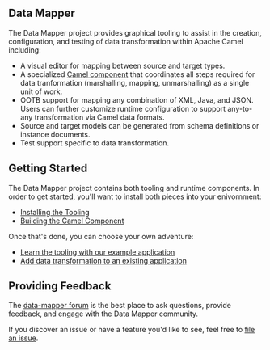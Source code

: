 ## Data Mapper
The Data Mapper project provides graphical tooling to assist in the creation, configuration, and testing of data transformation within Apache Camel including:

- A visual editor for mapping between source and target types.
- A specialized [Camel component](https://github.com/fabric8io/data-mapper/wiki/Transformation-Endpoints) that coordinates all steps required for data tranformation (marshalling, mapping, unmarshalling) as a single unit of work.
- OOTB support for mapping any combination of XML, Java, and JSON.  Users can further customize runtime configuration to support any-to-any transformation via Camel data formats.
- Source and target models can be generated from schema definitions or instance documents.
- Test support specific to data transformation.

## Getting Started
The Data Mapper project contains both tooling and runtime components.  In order to get started, you'll want to install both pieces into your enivornment:
* [Installing the Tooling](https://github.com/fabric8io/data-mapper/wiki/Tooling-Installation)
* [Building the Camel Component](https://github.com/fabric8io/data-mapper/wiki/Building-The-Project)

Once that's done, you can choose your own adventure:
* [Learn the tooling with our example application](https://github.com/fabric8io/data-mapper/wiki/Example-Application-Walkthrough)
* [Add data transformation to an existing application](https://github.com/fabric8io/data-mapper/wiki/Adding-Transformation-to-an-Existing-Application)

## Providing Feedback
The [data-mapper forum](https://groups.google.com/forum/#!forum/data-mapper) is the best place to ask questions, provide feedback, and engage with the Data Mapper community.

If you discover an issue or have a feature you'd like to see, feel free to [file an issue](https://github.com/fabric8io/data-mapper/issues).
